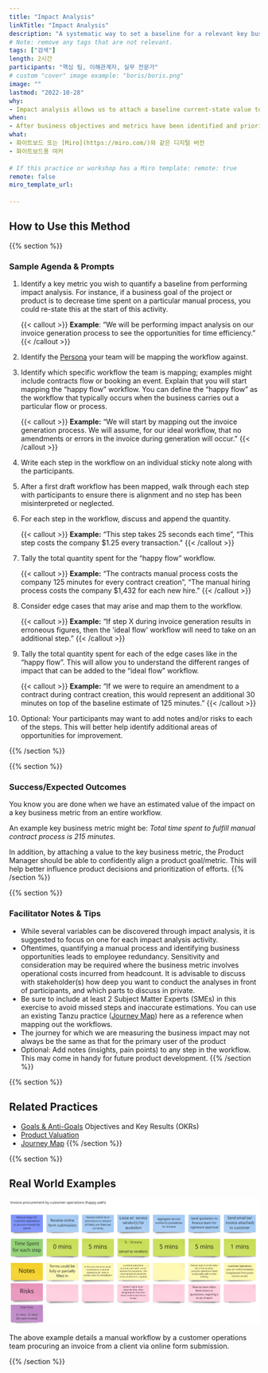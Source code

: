 ```yaml
---
title: "Impact Analysis"
linkTitle: "Impact Analysis"
description: "A systematic way to set a baseline for a relevant key business metric"
# Note: remove any tags that are not relevant.
tags: ["검색"]
length: 2시간
participants: "핵심 팀, 이해관계자, 실무 전문가"
# custom "cover" image example: "boris/boris.png"
image: "" 
lastmod: "2022-10-28"
why: 
- Impact analysis allows us to attach a baseline current-state value to a key business metric. We can then use this as a basis for setting objectives and key results and measuring the impact of a long-term product initiative.
when:
- After business objectives and metrics have been identified and prioritized.
what:
- 화이트보드 또는 [Miro](https://miro.com/)와 같은 디지털 버전
- 화이트보드용 마커

# If this practice or workshop has a Miro template: remote: true
remote: false
miro_template_url: 

---
```

## How to Use this Method

{{% section %}}

### Sample Agenda & Prompts
1. Identify a key metric you wish to quantify a baseline from performing impact analysis. For instance, if a business goal of the project or product is to decrease time spent on a particular manual process, you could re-state this at the start of this activity.
   
   {{< callout >}}
   **Example**: “We will be performing impact analysis on our invoice generation process to see the opportunities for time efficiency.”
   {{< /callout >}}

1. Identify the [Persona](/practices/personas) your team will be mapping the workflow against.

1. Identify which specific workflow the team is mapping; examples might include contracts flow or booking an event. Explain that you will start mapping the “happy flow” workflow. You can define the “happy flow” as the workflow that typically occurs when the business carries out a particular flow or process.

   {{< callout >}}
   **Example:** “We will start by mapping out the invoice generation process. We will assume, for our ideal workflow, that no amendments or errors in the invoice during generation will occur.”
   {{< /callout >}}

1. Write each step in the workflow on an individual sticky note along with the participants.

1. After a first draft workflow has been mapped, walk through each step with participants to ensure there is alignment and no step has been misinterpreted or neglected.

1. For each step in the workflow, discuss and append the quantity.

   {{< callout >}}
   **Example:** “This step takes 25 seconds each time”, “This step costs the company $1.25 every transaction."
   {{< /callout >}}

1. Tally the total quantity spent for the “happy flow” workflow.

   {{< callout >}}
   **Example:** “The contracts manual process costs the company 125 minutes for every contract creation”, “The manual hiring process costs the company $1,432 for each new hire.”
   {{< /callout >}}

1. Consider edge cases that may arise and map them to the workflow.

   {{< callout >}}
   **Example:** “If step X during invoice generation results in erroneous figures, then the 'ideal flow' workflow will need to take on an additional step.”
   {{< /callout >}}

1. Tally the total quantity spent for each of the edge cases like in the “happy flow”. This will allow you to understand the different ranges of impact that can be added to the “ideal flow” workflow.

   {{< callout >}}
   **Example:** “If we were to require an amendment to a contract during contract creation, this would represent an additional 30 minutes on top of the baseline estimate of 125 minutes.”
   {{< /callout >}}

1. Optional: Your participants may want to add notes and/or risks to each of the steps. This will better help identify additional areas of opportunities for improvement.

{{% /section %}}

{{% section %}}
### Success/Expected Outcomes
You know you are done when we have an estimated value of the impact on a key business metric from an entire workflow.

An example key business metric might be: *Total time spent to fulfill manual contract process is 215 minutes.*

In addition, by attaching a value to the key business metric, the Product Manager should be able to confidently align a product goal/metric. This will help better influence product decisions and prioritization of efforts.
{{% /section %}}

{{% section %}}
### Facilitator Notes & Tips
- While several variables can be discovered through impact analysis, it is suggested to focus on one for each impact analysis activity.
- Oftentimes, quantifying a manual process and identifying business opportunities leads to employee redundancy. Sensitivity and consideration may be required where the business metric involves operational costs incurred from headcount. It is advisable to discuss with stakeholder(s) how deep you want to conduct the analyses in front of participants, and which parts to discuss in private.
- Be sure to include at least 2 Subject Matter Experts (SMEs) in this exercise to avoid missed steps and inaccurate estimations.
You can use an existing Tanzu practice ([Journey Map](/practices/journey-map)) here as a reference when mapping out the workflows.
- The journey for which we are measuring the business impact may not always be the same as that for the primary user of the product
- Optional: Add notes (insights, pain points) to any step in the workflow. This may come in handy for future product development.
{{% /section %}}

{{% section %}}
## Related Practices
- [Goals & Anti-Goals](/practices/goals-anti-goals/)
Objectives and Key Results (OKRs)
- [Product Valuation](/practices/product-valuation/)
- [Journey Map](/practices/journey-map/)
{{% /section %}}

{{% section %}}
## Real World Examples
![Impact Analysis](images/imact-analysis.png)

The above example details a manual workflow by a customer operations team procuring an invoice from a client via online form submission.

{{% /section %}}

